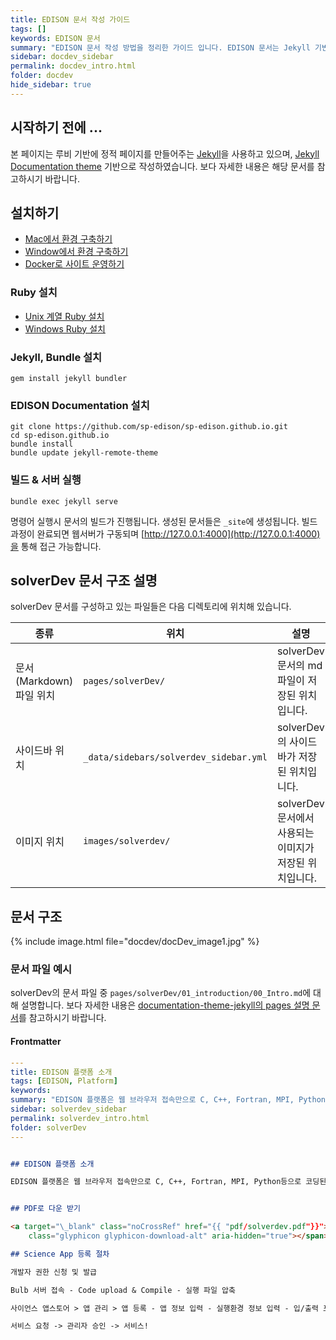 ```yaml
---
title: EDISON 문서 작성 가이드
tags: []
keywords: EDISON 문서
summary: "EDISON 문서 작성 방법을 정리한 가이드 입니다. EDISON 문서는 Jekyll 기반으로 작성되었으며 documentation-theme-jekyll 테마를 기반으로 문서가 구성되어 있습니다. 본 문서에서는 EDISON 문서를 작성하기 위한 개발환경 구축 방법 및 문서 작성 그리고 페이지 추가 방법에 대해서 정리하였습니다."
sidebar: docdev_sidebar
permalink: docdev_intro.html
folder: docdev
hide_sidebar: true
---
```


## 시작하기 전에 ...

본 페이지는 루비 기반에 정적 페이지를 만들어주는 [Jekyll](https://jekyllrb-ko.github.io/docs/home)을 사용하고 있으며, [Jekyll Documentation theme](https://idratherbewriting.com/documentation-theme-jekyll/index.html) 기반으로 작성하였습니다. 보다 자세한 내용은 해당 문서를 참고하시기 바랍니다.


## 설치하기

 - [Mac에서 환경 구축하기](https://idratherbewriting.com/documentation-theme-jekyll/mydoc_install_jekyll_on_mac.html)
 - [Window에서 환경 구축하기](https://idratherbewriting.com/documentation-theme-jekyll/mydoc_install_jekyll_on_windows.html)
 - [Docker로 사이트 운영하기](https://idratherbewriting.com/documentation-theme-jekyll/index.html#running-the-site-in-docker)

### Ruby 설치

 - [Unix 계열 Ruby 설치](https://www.ruby-lang.org/ko/documentation/installation/#other-systems)
 - [Windows Ruby 설치](https://www.ruby-lang.org/ko/documentation/installation/#rubyinstaller)

### Jekyll, Bundle 설치

```
gem install jekyll bundler
```

### EDISON Documentation 설치

```
git clone https://github.com/sp-edison/sp-edison.github.io.git
cd sp-edison.github.io
bundle install
bundle update jekyll-remote-theme
```

### 빌드 & 서버 실행

```
bundle exec jekyll serve
```

명령어 실행시 문서의 빌드가 진행됩니다. 생성된 문서들은 ```_site```에 생성됩니다. 빌드 과정이 완료되면 웹서버가 구동되며 [http://127.0.0.1:4000](http://127.0.0.1:4000)을 통해 접근 가능합니다. 


## solverDev 문서 구조 설명

solverDev 문서를 구성하고 있는 파일들은 다음 디렉토리에 위치해 있습니다. 

| 종류 | 위치 | 설명 |
|--|--|--|
| 문서(Markdown) 파일 위치 | ```pages/solverDev/``` | solverDev 문서의 md 파일이 저장된 위치 입니다. |
| 사이드바 위치 | ```_data/sidebars/solverdev_sidebar.yml``` | solverDev의 사이드바가 저장된 위치입니다. |
| 이미지 위치 | ```images/solverdev/```| solverDev 문서에서 사용되는 이미지가 저장된 위치입니다. |


## 문서 구조

{% include image.html file="docdev/docDev_image1.jpg" %}

### 문서 파일 예시 

solverDev의 문서 파일 중 ```pages/solverDev/01_introduction/00_Intro.md```에 대해 설명합니다. 보다 자세한 내용은 [documentation-theme-jekyll의 pages 설명 문서](https://idratherbewriting.com/documentation-theme-jekyll/mydoc_pages.html#where-to-save-pages)를 참고하시기 바랍니다.

#### Frontmatter

```yaml
---
title: EDISON 플랫폼 소개
tags: [EDISON, Platform]
keywords:
summary: "EDISON 플랫폼은 웹 브라우저 접속만으로 C, C++, Fortran, MPI, Python등으로 코딩된 Science Apps(시뮬레이션 SW)을 활용할 수 있는 환경을 제공합니다. 본 문서는 Science App 개발자들을 위한 개발 문서로 EDISON 플랫폼에서 시뮬레이션 SW를 개발하는 방법에 대해서 소개하고자 합니다."
sidebar: solverdev_sidebar
permalink: solverdev_intro.html
folder: solverDev
---
```

```md

## EDISON 플랫폼 소개

EDISON 플랫폼은 웹 브라우저 접속만으로 C, C++, Fortran, MPI, Python등으로 코딩된 Science Apps(시뮬레이션 SW)을 활용할 수 있는 환경을 제공합니다. 본 문서는 Science App 개발자들을 위한 개발 문서로 EDISON 플랫폼에서 시뮬레이션 SW를 개발하는 방법에 대해서 소개하고자 합니다.


## PDF로 다운 받기

<a target="\_blank" class="noCrossRef" href="{{ "pdf/solverdev.pdf"}}"><button type="button" class="btn btn-default" aria-label="Left Align"><span
    class="glyphicon glyphicon-download-alt" aria-hidden="true"></span> PDF Download</button></a>

## Science App 등록 절차

개발자 권한 신청 및 발급

Bulb 서버 접속 - Code upload & Compile - 실행 파일 압축

사이언스 앱스토어 > 앱 관리 > 앱 등록 - 앱 정보 입력 - 실행환경 정보 입력 - 입/출력 포트 정보 입력 - 앱테스트

서비스 요청 -> 관리자 승인 -> 서비스!

```